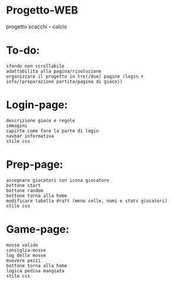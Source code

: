 # Progetto-WEB
progetto scacchi - calcio

# To-do:
    sfondo non scrollabile
    adattabilita alla pagina/risoluzione
    organizzare il progetto in tre(/due) pagine (login + info/(preparazione partita/pagina di gioco))

# Login-page:
    descrizione gioco e regole
    immagini 
    capirte come fare la parte di login
    navbar informativa
    stile css

# Prep-page:
    assegnare giocatori con icona giocatore
    bottone start
    bottone random
    bottone torna alla home
    modificare tabella draft (meno celle, nomi e stats giocatori)
    stile css

# Game-page:
    mosse valide
    consiglia-mosse
    log delle mosse
    muovere pezzi
    bottone torna alla home
    logica pedina mangiata
    stile css